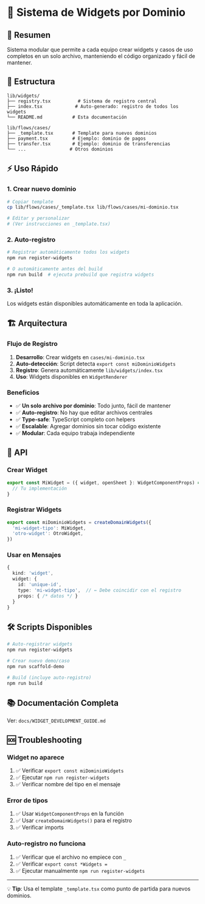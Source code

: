# 🎯 Sistema de Widgets por Dominio

## 🚀 Resumen

Sistema modular que permite a cada equipo crear widgets y casos de uso completos en un solo archivo, manteniendo el código organizado y fácil de mantener.

## 📁 Estructura

```
lib/widgets/
├── registry.tsx          # Sistema de registro central
├── index.tsx            # Auto-generado: registro de todos los widgets
└── README.md           # Esta documentación

lib/flows/cases/
├── _template.tsx       # Template para nuevos dominios
├── payment.tsx         # Ejemplo: dominio de pagos
├── transfer.tsx        # Ejemplo: dominio de transferencias
└── ...                # Otros dominios
```

## ⚡ Uso Rápido

### 1. Crear nuevo dominio

```bash
# Copiar template
cp lib/flows/cases/_template.tsx lib/flows/cases/mi-dominio.tsx

# Editar y personalizar
# (Ver instrucciones en _template.tsx)
```

### 2. Auto-registro

```bash
# Registrar automáticamente todos los widgets
npm run register-widgets

# O automáticamente antes del build
npm run build  # ejecuta prebuild que registra widgets
```

### 3. ¡Listo!

Los widgets están disponibles automáticamente en toda la aplicación.

## 🏗️ Arquitectura

### Flujo de Registro

1. **Desarrollo**: Crear widgets en `cases/mi-dominio.tsx`
2. **Auto-detección**: Script detecta `export const miDominioWidgets`
3. **Registro**: Genera automáticamente `lib/widgets/index.tsx`
4. **Uso**: Widgets disponibles en `WidgetRenderer`

### Beneficios

- ✅ **Un solo archivo por dominio**: Todo junto, fácil de mantener
- ✅ **Auto-registro**: No hay que editar archivos centrales
- ✅ **Type-safe**: TypeScript completo con helpers
- ✅ **Escalable**: Agregar dominios sin tocar código existente
- ✅ **Modular**: Cada equipo trabaja independiente

## 🔧 API

### Crear Widget

```typescript
export const MiWidget = ({ widget, openSheet }: WidgetComponentProps) => {
  // Tu implementación
}
```

### Registrar Widgets

```typescript
export const miDominioWidgets = createDomainWidgets({
  'mi-widget-tipo': MiWidget,
  'otro-widget': OtroWidget,
})
```

### Usar en Mensajes

```typescript
{
  kind: 'widget',
  widget: {
    id: 'unique-id',
    type: 'mi-widget-tipo',  // ← Debe coincidir con el registro
    props: { /* datos */ }
  }
}
```

## 🛠️ Scripts Disponibles

```bash
# Auto-registrar widgets
npm run register-widgets

# Crear nuevo demo/caso
npm run scaffold-demo

# Build (incluye auto-registro)
npm run build
```

## 📚 Documentación Completa

Ver: `docs/WIDGET_DEVELOPMENT_GUIDE.md`

## 🆘 Troubleshooting

### Widget no aparece

1. ✅ Verificar `export const miDominioWidgets`
2. ✅ Ejecutar `npm run register-widgets`
3. ✅ Verificar nombre del tipo en el mensaje

### Error de tipos

1. ✅ Usar `WidgetComponentProps` en la función
2. ✅ Usar `createDomainWidgets()` para el registro
3. ✅ Verificar imports

### Auto-registro no funciona

1. ✅ Verificar que el archivo no empiece con `_`
2. ✅ Verificar `export const *Widgets =`
3. ✅ Ejecutar manualmente `npm run register-widgets`

---

💡 **Tip**: Usa el template `_template.tsx` como punto de partida para nuevos dominios.
